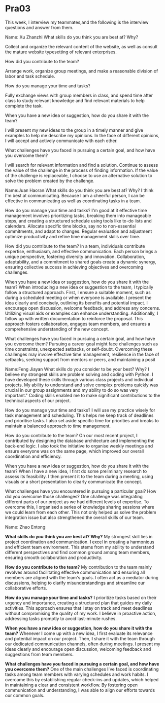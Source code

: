 # Pra03
This week, I interview my teammates,and the following is the interview questions and answer from them.

Name: Xu Zhanzhi
What skills do you think you are best at? Why?

Collect and organize the relevant content of the website, as well as consult the mature website typesetting of relevant enterprises.

How did you contribute to the team?

Arrange work, organize group meetings, and make a reasonable division of labor and task schedule.

How do you manage your time and tasks?

Fully exchange views with group members in class, and spend time after class to study relevant knowledge and find relevant materials to help complete the task.

When you have a new idea or suggestion, how do you share it with the team?

I will present my new ideas to the group in a timely manner and give examples to help me describe my opinions. In the face of different opinions, I will accept and actively communicate with each other.

What challenges have you faced in pursuing a certain goal, and how have you overcome them?

I will search for relevant information and find a solution. Continue to assess the value of the challenge in the process of finding information. If the value of the challenge is replaceable, I choose to use an alternative solution to solve the problem created by the challenge.

Name:Juan Haoran
What skills do you think you are best at? Why?
I think I'm best at communicating. Because I am a cheerful person, I can be effective in communicating as well as coordinating tasks in a team.

How do you manage your time and tasks?
I'm good at it effective time management involves prioritizing tasks, breaking them into manageable steps, and creating a structured schedule using tools like to-do lists and calendars. Allocate specific time blocks, say no to non-essential commitments, and adapt to changes. Regular evaluation and adjustment optimize productivity and refine time management skills over time.

How did you contribute to the team?
In a team, individuals contribute expertise, enthusiasm, and effective communication. Each person brings a unique perspective, fostering diversity and innovation. Collaboration, adaptability, and a commitment to shared goals create a dynamic synergy, ensuring collective success in achieving objectives and overcoming challenges.

When you have a new idea or suggestion, how do you share it with the team?
When introducing a new idea or suggestion to the team, I typically follow a structured approach. First, I ensure a suitable moment, such as during a scheduled meeting or when everyone is available. I present the idea clearly and concisely, outlining its benefits and potential impact. I encourage open discussion, welcome feedback, and address any concerns. Utilizing visual aids or examples can enhance understanding. Additionally, I follow up with written documentation to reinforce the proposal. This approach fosters collaboration, engages team members, and ensures a comprehensive understanding of the new concept.

What challenges have you faced in pursuing a certain goal, and how have you overcome them?
Pursuing a career goal might face challenges such as time constraints, unexpected setbacks, or self-doubt. Overcoming these challenges may involve effective time management, resilience in the face of setbacks, seeking support from mentors or peers, and maintaining a posit

Name:Feng Jiayan
What skills do you consider to be your best? Why?
I believe my strongest skills are problem solving and coding with Python. I have developed these skills through various class projects and individual projects. My ability to understand and solve complex problems quickly was crucial in our group assignments and my ability to do so was very important." Coding skills enabled me to make significant contributions to the technical aspects of our project.

How do you manage your time and tasks?
I will use my practice wisely for task management and scheduling. This helps me keep track of deadlines and prioritise tasks. I also set aside specific time for priorities and breaks to maintain a balanced approach to time management.

How do you contribute to the team?
On our most recent project, I contributed by designing the database architecture and implementing the back-end logic. I also took the initiative to organise weekly meetings and ensure everyone was on the same page, which improved our overall coordination and efficiency. 

When you have a new idea or suggestion, how do you share it with the team?
When I have a new idea, I first do some preliminary research to assess its feasibility. I then present it to the team during a meeting, using visuals or a short presentation to clearly communicate the concept.

What challenges have you encountered in pursuing a particular goal? How did you overcome those challenges?
One challenge was integrating different parts of our project as we had different levels of expertise. To overcome this, I organised a series of knowledge sharing sessions where we could learn from each other. This not only helped us solve the problem integration issue but also strengthened the overall skills of our team.


Name: Zhao Entong

**What skills do you think you are best at? Why?**
My strongest skill lies in project coordination and communication. I excel in creating a harmonious and efficient team environment. This stems from my ability to understand different perspectives and find common ground among team members, ensuring smooth collaboration and productivity.

**How do you contribute to the team?**
My contribution to the team mainly revolves around facilitating effective communication and ensuring all members are aligned with the team's goals. I often act as a mediator during discussions, helping to clarify misunderstandings and streamline our collaborative efforts.

**How do you manage your time and tasks?**
I prioritize tasks based on their urgency and importance, creating a structured plan that guides my daily activities. This approach ensures that I stay on track and meet deadlines without compromising the quality of my work. I believe in proactive action, addressing tasks promptly to avoid last-minute rushes.

**When you have a new idea or suggestion, how do you share it with the team?**
Whenever I come up with a new idea, I first evaluate its relevance and potential impact on our project. Then, I share it with the team through our dedicated communication channels, often during meetings. I present my ideas clearly and encourage open discussion, welcoming feedback and suggestions from team members.

**What challenges have you faced in pursuing a certain goal, and how have you overcome them?**
One of the main challenges I've faced is coordinating tasks among team members with varying schedules and work habits. I overcame this by establishing regular check-ins and updates, which helped in maintaining a clear and consistent workflow. By fostering open communication and understanding, I was able to align our efforts towards our common goals.
